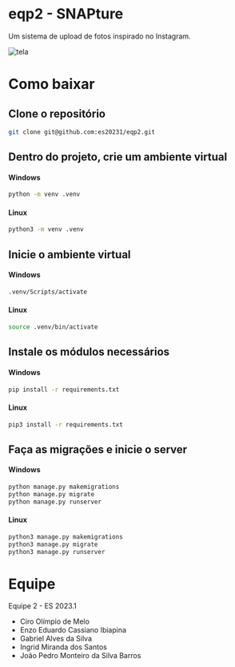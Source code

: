 # eqp2 - SNAPture
Um sistema de upload de fotos inspirado no Instagram.

![tela](https://github.com/es20231/eqp2/assets/62819962/625ca747-1e6d-48c9-9326-634225478d44)


# Como baixar
## Clone o repositório
```bash
git clone git@github.com:es20231/eqp2.git
```


## Dentro do projeto, crie um ambiente virtual
#### Windows
```bash
python -m venv .venv
```

#### Linux
```bash
python3 -m venv .venv
```


## Inicie o ambiente virtual
#### Windows
```bash
.venv/Scripts/activate
```

#### Linux
```bash
source .venv/bin/activate
```


## Instale os módulos necessários
#### Windows
```bash
pip install -r requirements.txt
```

#### Linux
```bash
pip3 install -r requirements.txt
```


## Faça as migrações e inicie o server
#### Windows
```bash
python manage.py makemigrations
python manage.py migrate
python manage.py runserver
```

#### Linux
```bash
python3 manage.py makemigrations
python3 manage.py migrate
python3 manage.py runserver
```


# Equipe
Equipe 2 - ES 2023.1

* Ciro Olímpio de Melo
* Enzo Eduardo Cassiano Ibiapina
* Gabriel Alves da Silva
* Ingrid Miranda dos Santos
* João Pedro Monteiro da Silva Barros
